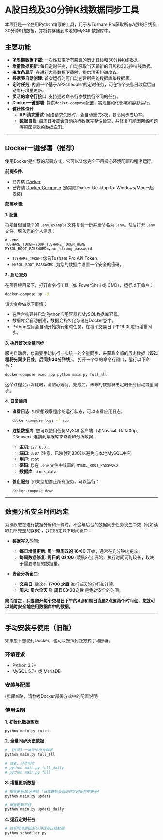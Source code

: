 # A股日线及30分钟K线数据同步工具

本项目是一个使用Python编写的工具，用于从Tushare Pro获取所有A股的日线及30分钟K线数据，并将其存储到本地的MySQL数据库中。

## 主要功能

- **多周期数据下载**: 一次性获取所有股票的历史日线和30分钟K线数据。
- **增量数据更新**: 每日定时任务，自动获取当天最新的日线和30分钟K线数据。
- **进度条显示**: 在进行大量数据下载时，提供清晰的进度条。
- **数据表自动创建**: 首次运行时可自动创建所需的数据库和数据表。
- **定时任务**: 内置一个基于APScheduler的定时任务，可在每个交易日收盘后自动执行增量更新。
- **灵活的命令行接口**: 支持通过命令行参数执行不同的任务。
- **Docker一键部署**: 提供`docker-compose`配置，实现自动化部署和静默运行。
- **健壮性设计**:
  - **API请求重试**: 网络请求失败时，会自动重试3次，提高同步成功率。
  - **数据自愈**: 每周日凌晨会自动执行数据完整性检查，并修复可能因网络问题等原因导致的数据空洞。

---

## Docker一键部署（推荐）

使用Docker是推荐的部署方式，它可以让您完全不用操心环境配置和程序运行。

**前提条件:**
- 已安装 [Docker](https://www.docker.com/get-started/)
- 已安装 [Docker Compose](https://docs.docker.com/compose/install/) (通常随Docker Desktop for Windows/Mac一起安装)

**部署步骤:**

**1. 配置**

将项目根目录下的 `.env.example` 文件复制一份并重命名为 `.env`。然后打开 `.env` 文件，填入您的个人信息：

```
# .env
TUSHARE_TOKEN=YOUR_TUSHARE_TOKEN_HERE
MYSQL_ROOT_PASSWORD=your_strong_password
```
- `TUSHARE_TOKEN`: 您的Tushare Pro API Token。
- `MYSQL_ROOT_PASSWORD`: 为您的数据库设置一个安全的密码。

**2. 启动服务**

在项目根目录下，打开命令行工具（如 PowerShell 或 CMD），运行以下命令：
```bash
docker-compose up -d
```
该命令会做以下事情：
- 在后台构建并启动Python应用容器和MySQL数据库容器。
- 数据库会自动创建，数据会持久化存储在Docker卷中。
- Python应用会自动开始执行定时任务，在每个交易日下午16:00进行增量同步。

**3. 执行首次全量同步**

服务启动后，您需要手动执行一次统一的全量同步，来获取全部的历史数据（**该过程将先同步日线，后同步30分钟线**）。
打开一个新的命令行窗口，运行以下命令：

```bash
docker-compose exec app python main.py full_all
```
这个过程会非常耗时，请耐心等待。完成后，未来的数据将由定时任务自动增量同步。

**4. 日常使用**

- **查看日志**: 如果想观察程序的运行状态，可以查看应用日志。
  ```bash
  docker-compose logs -f app
  ```
- **连接数据库**: 您可以使用任何MySQL客户端（如Navicat, DataGrip, DBeaver）连接到数据库来查看和分析数据。
  - **主机**: `127.0.0.1`
  - **端口**: `3307` (注意，已映射到3307以避免与本地MySQL冲突)
  - **用户**: `root`
  - **密码**: 您在 `.env` 文件中设置的 `MYSQL_ROOT_PASSWORD`
  - **数据库**: `stock_data`

- **停止服务**: 如果您想停止所有服务，可以运行：
  ```bash
  docker-compose down
  ```

---

## 数据分析安全时间约定

为确保您在进行数据分析和计算时，不会与后台的数据同步任务发生冲突（例如读取到不完整的数据），我们约定以下时间窗口：

- **数据写入时间**:
  - **每日增量更新**: **周一至周五的 16:00** 开始，通常在几分钟内完成。
  - **每周数据修复**: **周日的 02:00** (凌晨2点) 开始，执行时间可能较长，取决于需要修复的数据量。

- **安全分析窗口**:
  - **交易日**: 建议在 **17:00 之后** 进行当天的分析和计算。
  - **周末**: **周六全天** 及 **周日03:00之后** 是绝对安全的时间。

**简而言之，只要避开每个交易日下午的4点和周日凌晨2点这两个时间点，您就可以随时安全地使用数据库中的数据。**

---

## 手动安装与使用（旧版）

如果您不想使用Docker，也可以按照传统方式手动部署。

### 环境要求

- Python 3.7+
- MySQL 5.7+ 或 MariaDB

### 安装与配置

(步骤省略，请参考Docker部署方式中的配置说明)

### 使用说明

**1. 初始化数据库表**
```bash
python main.py initdb
```

**2. 全量同步历史数据**
```bash
# 【推荐】一键同步所有数据
python main.py full_all

# 或者，分步同步
# python main.py full_daily
# python main.py full
```

**3. 增量更新数据**
```bash
# 增量更新30分钟线 (日线数据会自动在定时任务中更新)
python main.py update

# 增量更新日线
python main.py update_daily
```

**4. 运行定时任务**
```bash
# 这将同时更新30分钟线和日线数据
python scheduler.py
```

